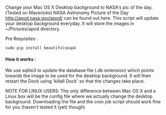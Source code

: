 Change your Mac OS X Desktop background to NASA's pic of the day.
(Tested on Mavericks)
NASA Astronomy Picture of the Day 
http://apod.nasa.gov/apod/ can be found out here.
This script will update your desktop background everyday.
It will store the images in ~/Pictures/apod directory.

Pre Requisites :
    
	sudo pip install beautifulsoup4

#### How it works :

We use sqlite3 to update the database file (.db extension) which points towards the image to be used for the desktop background.
It will then restart the Dock using 'killall Dock' so that the changes take place.


NOTE FOR LINUX USERS:
     The only difference between Mac OS X and a Linux box will be the config file where we actually change the desktop background. Downloading the file and the cron job script should work fine for you (haven't tested it (yet) though) 